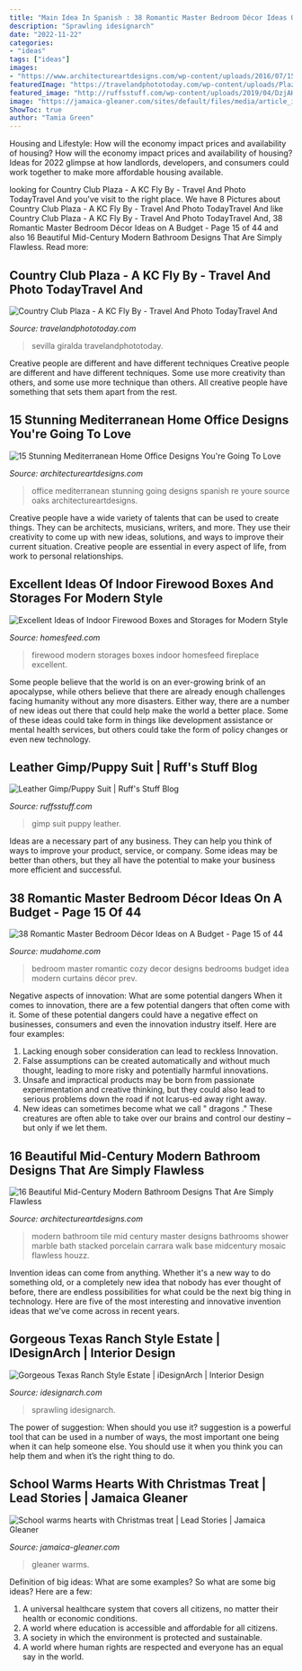 ```yaml
---
title: "Main Idea In Spanish : 38 Romantic Master Bedroom Décor Ideas On A Budget"
description: "Sprawling idesignarch"
date: "2022-11-22"
categories:
- "ideas"
tags: ["ideas"]
images:
- "https://www.architectureartdesigns.com/wp-content/uploads/2016/07/15-Stunning-Mediterranean-Home-Office-Designs-Youre-Going-To-Love-7.jpg"
featuredImage: "https://travelandphototoday.com/wp-content/uploads/Plaza-Quad.jpg"
featured_image: "http://ruffsstuff.com/wp-content/uploads/2019/04/DzjAHXhX4AIC3fi.jpg"
image: "https://jamaica-gleaner.com/sites/default/files/media/article_images/2015/12/22/ElInstitutoTreatA20151222TB.jpg"
ShowToc: true
author: "Tamia Green"
---
```



Housing and Lifestyle: How will the economy impact prices and availability of housing?
How will the economy impact prices and availability of housing? 
Ideas for 2022 glimpse at how landlords, developers, and consumers could work together to make more affordable housing available.

	

		
looking for Country Club Plaza - A KC Fly By - Travel And Photo TodayTravel And you've visit to the right place. We have 8 Pictures about Country Club Plaza - A KC Fly By - Travel And Photo TodayTravel And like Country Club Plaza - A KC Fly By - Travel And Photo TodayTravel And, 38 Romantic Master Bedroom Décor Ideas on A Budget - Page 15 of 44 and also 16 Beautiful Mid-Century Modern Bathroom Designs That Are Simply Flawless. Read more:
		
    
## Country Club Plaza - A KC Fly By - Travel And Photo TodayTravel And

<img loading=lazy src="https://travelandphototoday.com/wp-content/uploads/Plaza-Quad.jpg" onerror="this.onerror=null;this.src='https://tse2.mm.bing.net/th?id=OIP.6yWNQDotwakeaqy4p_GyzAHaLI&amp;pid=15.1';" alt="Country Club Plaza - A KC Fly By - Travel And Photo TodayTravel And">

_Source: travelandphototoday.com_

>sevilla giralda travelandphototoday. 

	

Creative people are different and have different techniques
Creative people are different and have different techniques. Some use more creativity than others, and some use more technique than others. All creative people have something that sets them apart from the rest.

    
## 15 Stunning Mediterranean Home Office Designs You&#039;re Going To Love

<img loading=lazy src="https://www.architectureartdesigns.com/wp-content/uploads/2016/07/15-Stunning-Mediterranean-Home-Office-Designs-Youre-Going-To-Love-7.jpg" onerror="this.onerror=null;this.src='https://tse1.mm.bing.net/th?id=OIP.OA5kr25sK8ipVil3rnCS5gHaE8&amp;pid=15.1';" alt="15 Stunning Mediterranean Home Office Designs You&#039;re Going To Love">

_Source: architectureartdesigns.com_

>office mediterranean stunning going designs spanish re youre source oaks architectureartdesigns. 

	

Creative people have a wide variety of talents that can be used to create things. They can be architects, musicians, writers, and more. They use their creativity to come up with new ideas, solutions, and ways to improve their current situation. Creative people are essential in every aspect of life, from work to personal relationships.

    
## Excellent Ideas Of Indoor Firewood Boxes And Storages For Modern Style

<img loading=lazy src="https://homesfeed.com/wp-content/uploads/2015/12/modern-firewood-storage-hidden-in-the-back-of-the-fireplace-but-still-a-niche-carved-into-the-white-wall.jpg" onerror="this.onerror=null;this.src='https://tse3.mm.bing.net/th?id=OIP.xYDrIcEf_VnW7UV5h-pMyQHaLG&amp;pid=15.1';" alt="Excellent Ideas of Indoor Firewood Boxes and Storages for Modern Style">

_Source: homesfeed.com_

>firewood modern storages boxes indoor homesfeed fireplace excellent. 

	

Some people believe that the world is on an ever-growing brink of an apocalypse, while others believe that there are already enough challenges facing humanity without any more disasters. Either way, there are a number of new ideas out there that could help make the world a better place. Some of these ideas could take form in things like development assistance or mental health services, but others could take the form of policy changes or even new technology.

    
## Leather Gimp/Puppy Suit | Ruff&#039;s Stuff Blog

<img loading=lazy src="http://ruffsstuff.com/wp-content/uploads/2019/04/DzjAHXhX4AIC3fi.jpg" onerror="this.onerror=null;this.src='https://tse3.mm.bing.net/th?id=OIP.4k-Pmvf93j1OlMqcjSpoCQHaJ4&amp;pid=15.1';" alt="Leather Gimp/Puppy Suit | Ruff&#039;s Stuff Blog">

_Source: ruffsstuff.com_

>gimp suit puppy leather. 

	

Ideas are a necessary part of any business. They can help you think of ways to improve your product, service, or company. Some ideas may be better than others, but they all have the potential to make your business more efficient and successful.

    
## 38 Romantic Master Bedroom Décor Ideas On A Budget - Page 15 Of 44

<img loading=lazy src="https://mudahome.com/wp-content/uploads/2019/07/40-Cozy-And-Romantic-Master-Bedroom-Design-Ideas-15.jpg" onerror="this.onerror=null;this.src='https://tse3.mm.bing.net/th?id=OIP.nzzOaD7-AZr2gMIUBuPIsgHaLH&amp;pid=15.1';" alt="38 Romantic Master Bedroom Décor Ideas on A Budget - Page 15 of 44">

_Source: mudahome.com_

>bedroom master romantic cozy decor designs bedrooms budget idea modern curtains décor prev. 

	

Negative aspects of innovation: What are some potential dangers
When it comes to innovation, there are a few potential dangers that often come with it. Some of these potential dangers could have a negative effect on businesses, consumers and even the innovation industry itself. Here are four examples:
1. Lacking enough sober consideration can lead to reckless Innovation.
2. False assumptions can be created automatically and without much thought, leading to more risky and potentially harmful innovations.
3. Unsafe and impractical products may be born from passionate experimentation and creative thinking, but they could also lead to serious problems down the road if not Icarus-ed away right away. 
4. New ideas can sometimes become what we call " dragons ." These creatures are often able to take over our brains and control our destiny – but only if we let them.

    
## 16 Beautiful Mid-Century Modern Bathroom Designs That Are Simply Flawless

<img loading=lazy src="https://www.architectureartdesigns.com/wp-content/uploads/2015/10/16-Beautiful-Mid-Century-Modern-Bathroom-Designs-That-Are-Simply-Flawless-8.jpg" onerror="this.onerror=null;this.src='https://tse2.mm.bing.net/th?id=OIP.Q7MqjAWEkkWD2Ci9C3_VUwHaJ4&amp;pid=15.1';" alt="16 Beautiful Mid-Century Modern Bathroom Designs That Are Simply Flawless">

_Source: architectureartdesigns.com_

>modern bathroom tile mid century master designs bathrooms shower marble bath stacked porcelain carrara walk base midcentury mosaic flawless houzz. 

	

Invention ideas can come from anything. Whether it's a new way to do something old, or a completely new idea that nobody has ever thought of before, there are endless possibilities for what could be the next big thing in technology. Here are five of the most interesting and innovative invention ideas that we've come across in recent years.

    
## Gorgeous Texas Ranch Style Estate | IDesignArch | Interior Design

<img loading=lazy src="https://www.idesignarch.com/wp-content/uploads/Luxury-Texas-Ranch-Style-Home_17.jpg" onerror="this.onerror=null;this.src='https://tse2.mm.bing.net/th?id=OIP.aPcyzNQh4Fw_bg2tRZw0VgHaJ4&amp;pid=15.1';" alt="Gorgeous Texas Ranch Style Estate | iDesignArch | Interior Design">

_Source: idesignarch.com_

>sprawling idesignarch. 

	

The power of suggestion: When should you use it?
suggestion is a powerful tool that can be used in a number of ways, the most important one being when it can help someone else. You should use it when you think you can help them and when it’s the right thing to do.

    
## School Warms Hearts With Christmas Treat | Lead Stories | Jamaica Gleaner

<img loading=lazy src="https://jamaica-gleaner.com/sites/default/files/media/article_images/2015/12/22/ElInstitutoTreatA20151222TB.jpg" onerror="this.onerror=null;this.src='https://tse1.mm.bing.net/th?id=OIP._6DniWqZ00xH_VAItjx1HgHaJ4&amp;pid=15.1';" alt="School warms hearts with Christmas treat | Lead Stories | Jamaica Gleaner">

_Source: jamaica-gleaner.com_

>gleaner warms. 

	

Definition of big ideas: What are some examples?
So what are some big ideas? Here are a few: 
1. A universal healthcare system that covers all citizens, no matter their health or economic conditions. 
2. A world where education is accessible and affordable for all citizens. 
3. A society in which the environment is protected and sustainable. 
4. A world where human rights are respected and everyone has an equal say in the world.

